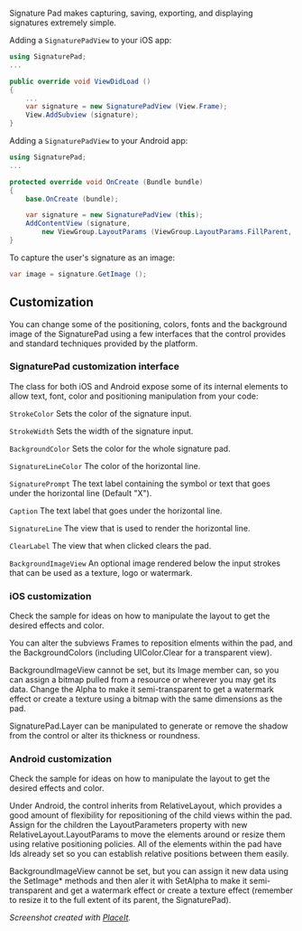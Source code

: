 Signature Pad makes capturing, saving, exporting, and displaying
signatures extremely simple.

Adding a `SignaturePadView` to your iOS app:

```csharp
using SignaturePad;
...

public override void ViewDidLoad ()
{
	...
	var signature = new SignaturePadView (View.Frame);
	View.AddSubview (signature);
}
```

Adding a `SignaturePadView` to your Android app:

```csharp
using SignaturePad;
...

protected override void OnCreate (Bundle bundle)
{
	base.OnCreate (bundle);

	var signature = new SignaturePadView (this);
	AddContentView (signature,
		new ViewGroup.LayoutParams (ViewGroup.LayoutParams.FillParent, ViewGroup.LayoutParams.FillParent));
}
```

To capture the user's signature as an image:

```csharp
var image = signature.GetImage ();
```

Customization
-------------

You can change some of the positioning, colors, fonts and the background image of the SignaturePad
using a few interfaces that the control provides and standard techniques provided by the platform.

### SignaturePad customization interface

The class for both iOS and Android expose some of its internal elements to allow text, font, color and positioning manipulation from your code:

`StrokeColor` Sets the color of the signature input.

`StrokeWidth` Sets the width of the signature input.

`BackgroundColor` Sets the color for the whole signature pad.

`SignatureLineColor` The color of the horizontal line.

`SignaturePrompt` The text label containing the symbol or text that goes under the horizontal line (Default "X").

`Caption` The text label that goes under the horizontal line.

`SignatureLine` The view that is used to render the horizontal line.

`ClearLabel` The view that when clicked clears the pad.

`BackgroundImageView` An optional image rendered below the input strokes that can be used as a texture, logo or watermark.

### iOS customization

Check the sample for ideas on how to manipulate the layout to get the desired effects and color.

You can alter the subviews Frames to reposition elments within the pad, and the BackgroundColors (including UIColor.Clear for a transparent view).

BackgroundImageView cannot be set, but its Image member can, so you can assign a bitmap pulled from a resource or wherever you may get its data. Change the Alpha to make it semi-transparent to get a watermark effect or create a texture using a bitmap with the same dimensions as the pad.

SignaturePad.Layer can be manipulated to generate or remove the shadow from the control or alter its thickness or roundness.

### Android customization

Check the sample for ideas on how to manipulate the layout to get the desired effects and color.

Under Android, the control inherits from RelativeLayout, which provides a good amount of flexibility for repositioning of the child views within the pad. Assign for the children the LayoutParameters property with new RelativeLayout.LayoutParams to move the elements around or resize them using relative positioning policies. All of the elements within the pad have Ids already set so you can establish relative positions between them easily.

BackgroundImageView cannot be set, but you can assign it new data using the SetImage* methods and then aler it with SetAlpha to make it semi-transparent and get a watermark effect or create a texture effect (remember to resize it to the full extent of its parent, the SignaturePad).

*Screenshot created with [PlaceIt](http://placeit.breezi.com).*
